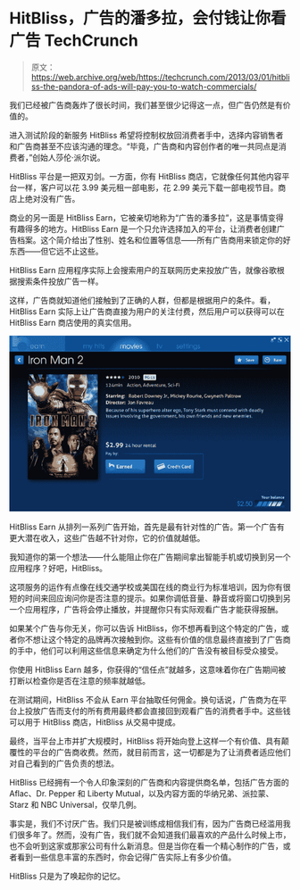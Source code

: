 # HitBliss，广告的潘多拉，会付钱让你看广告 TechCrunch

> 原文：<https://web.archive.org/web/https://techcrunch.com/2013/03/01/hitbliss-the-pandora-of-ads-will-pay-you-to-watch-commercials/>

我们已经被广告商轰炸了很长时间，我们甚至很少记得这一点，但广告仍然是有价值的。

进入测试阶段的新服务 HitBliss 希望将控制权放回消费者手中，选择内容销售者和广告商甚至不应该沟通的理念。“毕竟，广告商和内容创作者的唯一共同点是消费者，”创始人莎伦·派尔说。

HitBliss 平台是一把双刃剑。一方面，你有 HitBliss 商店，它就像任何其他内容平台一样，客户可以花 3.99 美元租一部电影，花 2.99 美元下载一部电视节目。商店上绝对没有广告。

商业的另一面是 HitBliss Earn，它被亲切地称为“广告的潘多拉”，这是事情变得有趣得多的地方。HitBliss Earn 是一个只允许选择加入的平台，让消费者创建广告档案。这个简介给出了性别、姓名和位置等信息——所有广告商用来锁定你的好东西——但它远不止这些。

HitBliss Earn 应用程序实际上会搜索用户的互联网历史来投放广告，就像谷歌根据搜索条件投放广告一样。

这样，广告商就知道他们接触到了正确的人群，但都是根据用户的条件。看，HitBliss Earn 实际上让广告商直接为用户的关注付费，然后用户可以获得可以在 HitBliss Earn 商店使用的真实信用。

[![PlayerMenu4.0](img/5628d4c212d1cee0733ba53803c12db0.png)](https://web.archive.org/web/20221207105741/https://beta.techcrunch.com/wp-content/uploads/2013/03/moviesdetailpagehitbliss-1.jpg)

HitBliss Earn 从排列一系列广告开始，首先是最有针对性的广告。第一个广告有更大潜在收入，这些广告越不针对你，它的价值就越低。

我知道你的第一个想法——什么能阻止你在广告期间拿出智能手机或切换到另一个应用程序？好吧，HitBliss。

这项服务的运作有点像在线交通学校或美国在线的商业行为标准培训，因为你有很短的时间来回应询问你是否注意的提示。如果你调低音量、静音或将窗口切换到另一个应用程序，广告将会停止播放，并提醒你只有实际观看广告才能获得报酬。

如果某个广告与你无关，你可以告诉 HitBliss，你不想再看到这个特定的广告，或者你不想让这个特定的品牌再次接触到你。这些有价值的信息最终直接到了广告商的手中，他们可以利用这些信息来确定为什么他们的广告没有被目标受众接受。

你使用 HitBliss Earn 越多，你获得的“信任点”就越多，这意味着你在广告期间被打断以检查你是否在注意的频率就越低。

在测试期间，HitBliss 不会从 Earn 平台抽取任何佣金。换句话说，广告商为在平台上投放广告而支付的所有费用最终都会直接回到观看广告的消费者手中。这些钱可以用于 HitBliss 商店，HitBliss 从交易中提成。

最终，当平台上市并扩大规模时，HitBliss 将开始向登上这样一个有价值、具有颠覆性的平台的广告商收费。然而，就目前而言，这一切都是为了让消费者适应他们对自己看到的广告负责的想法。

HitBliss 已经拥有一个令人印象深刻的广告商和内容提供商名单，包括广告方面的 Aflac、Dr. Pepper 和 Liberty Mutual，以及内容方面的华纳兄弟、派拉蒙、Starz 和 NBC Universal，仅举几例。

事实是，我们不讨厌广告。我们只是被训练成相信我们有，因为广告商已经滥用我们很多年了。然而，没有广告，我们就不会知道我们最喜欢的产品什么时候上市，也不会听到这家或那家公司有什么新消息。但是当你在看一个精心制作的广告，或者看到一些信息丰富的东西时，你会记得广告实际上有多少价值。

HitBliss 只是为了唤起你的记忆。